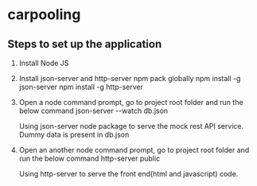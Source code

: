 # carpooling

Steps to set up the application
--------------------------------
1. Install Node JS

2. Install json-server and http-server npm pack globally
	npm install -g json-server
	npm install -g http-server
	
3. Open a node command prompt, go to project root folder and run the below command
	json-server --watch db.json
	
	Using json-server node package to serve the mock rest API service. Dummy data is present in db.json
	
4. Open an another node command prompt, go to project root folder and run the below command
	http-server public
	
	Using http-server to serve the front end(html and javascript) code.
